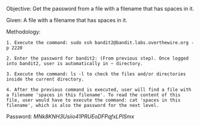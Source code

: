 Objective: Get the password from a file with a filename that has spaces in it.

Given: A file with a filename that has spaces in it.

Methodology:
    
    1. Execute the command: sudo ssh bandit2@bandit.labs.overthewire.org -p 2220

    2. Enter the password for bandit2: (From previous step). Once logged into bandit2, user is automatically in ~ directory.

    3. Execute the command: ls -l to check the files and/or directories inside the current directory.

    4. After the previous command is executed, user will find a file with a filename 'spaces in this filename'. To read the content of this file, user would have to execute the command: cat 'spaces in this filename', which is also the password for the next level.


Password: *MNk8KNH3Usiio41PRUEoDFPqfxLPlSmx*